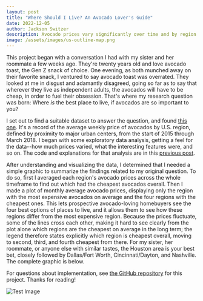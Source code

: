 ```yaml
---
layout: post
title: "Where Should I Live? An Avocado Lover's Guide"
date: 2022-12-05
author: Jackson Switzer
description: Avocado prices vary significantly over time and by region. If you want to live somewhere where avocados are cheap, this post will show you the best regions to choose and how avocado prices fluctuated in those regions over a three-year period (and, for comparison, in the region with the most expensive avocados).
image: /assets/images/us-outline-map.png
---
```


This project began with a conversation I had with my sister and her roommate a few weeks ago. They're twenty years old and love avocado toast, the Gen Z snack of choice. One evening, as both munched away on their favorite snack, I ventured to say avocado toast was overrated. They looked at me in disgust and adamantly disagreed, going so far as to say that wherever they live as independent adults, the avocados will have to be cheap, in order to fuel their obsession. That's where my research question was born: Where *is* the best place to live, if avocados are so important to you?

I set out to find a suitable dataset to answer the question, and found [this one](https://www.kaggle.com/datasets/neuromusic/avocado-prices). It's a record of the average weekly price of avocados by U.S. region, defined by proximity to major urban centers, from the start of 2015 through March 2018. I began with some exploratory data analysis, getting a feel for the data--how much prices varied, what the interesting features were, and so on. The code and explanations for that analysis are in this [previous post](https://jacksonswitzer.github.io/statistically-insignificant/2022/11/13/Exploring-Avocados.html).

After understanding and visualizing the data, I determined that I needed a simple graphic to summarize the findings related to my original question. To do so, first I averaged each region's avocado prices across the whole timeframe to find out which had the cheapest avocados overall. Then I made a plot of monthly average avocado prices, displaying only the region with the most expensive avocados on average and the four regions with the cheapest ones. This lets prospective avocado-loving homebuyers see the four best options of places to live, and it allows them to see how these regions differ from the most expensive region. Because the prices fluctuate, some of the lines cross each other, making it hard to see clearly from the plot alone which regions are the cheapest on average in the long term; the legend therefore states explicitly which region is cheapest overall, moving to second, third, and fourth cheapest from there. For my sister, her roommate, or anyone else with similar tastes, the Houston area is your best bet, closely followed by Dallas/Fort Worth, Cincinnati/Dayton, and Nashville. The complete graphic is below.

For questions about implementation, see [the GitHub repository](https://github.com/jacksonswitzer/avocado_eda/tree/master) for this project. Thanks for reading!

![Test Image](https://raw.githubusercontent.com/jacksonswitzer/statistically-insignificant/main/assets/images/datastory.png)
